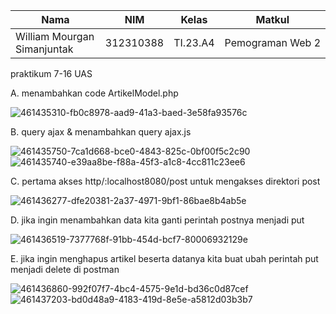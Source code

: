 |Nama|NIM|Kelas|Matkul|
|----|---|-----|------|
|William Mourgan Simanjuntak|312310388|TI.23.A4|Pemograman Web 2|

praktikum 7-16 UAS

A. menambahkan code ArtikelModel.php

![461435310-fb0c8978-aad9-41a3-baed-3e58fa93576c](https://github.com/user-attachments/assets/b158e1a2-1ea1-4838-80dc-4bfda8be43c6)

B.  query ajax & menambahkan query ajax.js

![461435750-7ca1d668-bce0-4843-825c-0bf00f5c2c90](https://github.com/user-attachments/assets/ef8046ab-3ae7-48ed-ba51-3d5a5c8ce3f3)![461435740-e39aa8be-f88a-45f3-a1c8-4cc811c23ee6](https://github.com/user-attachments/assets/796aeefd-492d-47d1-92df-15afc7aa8b38)

C. pertama akses http/:localhost8080/post untuk mengakses direktori post

![461436277-dfe20381-2a37-4971-9bf1-86bae8b4ab5e](https://github.com/user-attachments/assets/ba64db0a-9359-40cb-b280-443b5ffa527f)

D.  jika ingin menambahkan data kita ganti perintah postnya menjadi put

![461436519-7377768f-91bb-454d-bcf7-80006932129e](https://github.com/user-attachments/assets/2af1d4ce-cab9-46cb-884c-b69474d0eada)

E.  jika ingin menghapus artikel beserta datanya kita buat ubah perintah put menjadi delete di postman

![461436860-992f07f7-4bc4-4575-9e1d-bd36c0d87cef](https://github.com/user-attachments/assets/18bffaac-4d17-4dc3-a540-8915575f636a)
![461437203-bd0d48a9-4183-419d-8e5e-a5812d03b3b7](https://github.com/user-attachments/assets/c52c7f5e-2e88-4523-b26e-5c612457e5d0)




